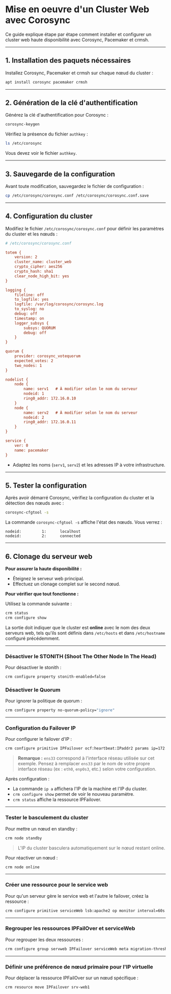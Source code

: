 # Mise en oeuvre d'un Cluster Web avec Corosync

Ce guide explique étape par étape comment installer et configurer un cluster web haute disponibilité avec Corosync, Pacemaker et crmsh.

---

## 1. Installation des paquets nécessaires

Installez Corosync, Pacemaker et crmsh sur chaque nœud du cluster :

```bash
apt install corosync pacemaker crmsh
```

---

## 2. Génération de la clé d'authentification

Générez la clé d'authentification pour Corosync :

```bash
corosync-keygen
```

Vérifiez la présence du fichier `authkey` :

```bash
ls /etc/corosync
```

Vous devez voir le fichier `authkey`.

---

## 3. Sauvegarde de la configuration

Avant toute modification, sauvegardez le fichier de configuration :

```bash
cp /etc/corosync/corosync.conf /etc/corosync/corosync.conf.save
```

---

## 4. Configuration du cluster

Modifiez le fichier `/etc/corosync/corosync.conf` pour définir les paramètres du cluster et les nœuds :

```ini
# /etc/corosync/corosync.conf

totem {
    version: 2
    cluster_name: cluster_web
    crypto_cipher: aes256
    crypto_hash: sha1
    clear_node_high_bit: yes
}

logging {
    fileline: off
    to_logfile: yes
    logfile: /var/log/corosync/corosync.log
    to_syslog: no
    debug: off
    timestamp: on
    logger_subsys {
        subsys: QUORUM
        debug: off
    }
}

quorum {
    provider: corosync_votequorum
    expected_votes: 2
    two_nodes: 1
}

nodelist {
    node {
        name: serv1   # À modifier selon le nom du serveur
        nodeid: 1
        ring0_addr: 172.16.0.10
    }
    node {
        name: serv2   # À modifier selon le nom du serveur
        nodeid: 2
        ring0_addr: 172.16.0.11
    }
}

service {
    ver: 0
    name: pacemaker
}
```

- Adaptez les noms (`serv1`, `serv2`) et les adresses IP à votre infrastructure.

---

## 5. Tester la configuration


Après avoir démarré Corosync, vérifiez la configuration du cluster et la détection des nœuds avec :

```bash
corosync-cfgtool -s
```

La commande `corosync-cfgtool -s` affiche l'état des nœuds. Vous verrez :

```
nodeid:         1:      localhost
nodeid:         2:      connected
```

---

## 6. Clonage du serveur web


**Pour assurer la haute disponibilité :**

- Éteignez le serveur web principal.
- Effectuez un clonage complet sur le second nœud.

**Pour vérifier que tout fonctionne :**

Utilisez la commande suivante :

```bash
crm status
crm configure show

```

La sortie doit indiquer que le cluster est **online** avec le nom des deux serveurs web, tels qu'ils sont définis dans `/etc/hosts` et dans `/etc/hostname` configuré précédemment.

---


### Désactiver le STONITH (Shoot The Other Node In The Head)

Pour désactiver le stonith :

```bash
crm configure property stonith-enabled=false
```

### Désactiver le Quorum

Pour ignorer la politique de quorum :

```bash
crm configure property no-quorum-policy="ignore"
```



---

### Configuration du Failover IP

Pour configurer le failover d'IP :

```bash
crm configure primitive IPFailover ocf:heartbeat:IPaddr2 params ip=172.16.0.12 cidr_netmask=24 nic=ens33 iflabel=VIP
```

> **Remarque :** `ens33` correspond à l'interface réseau utilisée sur cet exemple. Pensez à remplacer `ens33` par le nom de votre propre interface réseau (ex : `eth0`, `enp0s3`, etc.) selon votre configuration.

Après configuration :
- La commande `ip a` affichera l'IP de la machine et l'IP du cluster.
- `crm configure show` permet de voir le nouveau paramètre.
- `crm status` affiche la ressource IPFailover.


---

### Tester le basculement du cluster

Pour mettre un nœud en standby :

```bash
crm node standby
```
> L'IP du cluster basculera automatiquement sur le nœud restant online.

Pour réactiver un nœud :

```bash
crm node online
```

---

### Créer une ressource pour le service web

Pour qu'un serveur gère le service web et l'autre le failover, créez la ressource :

```bash
crm configure primitive serviceWeb lsb:apache2 op monitor interval=60s op start interval=0 timeout=60s op stop interval=0 timeout=60s
```

---

### Regrouper les ressources IPFailOver et serviceWeb

Pour regrouper les deux ressources :

```bash
crm configure group servweb IPFailover serviceWeb meta migration-threshold="5"
```

---

### Définir une préférence de nœud primaire pour l'IP virtuelle

Pour déplacer la ressource IPFailOver sur un nœud spécifique :

```bash
crm resource move IPFailover srv-web1
```


